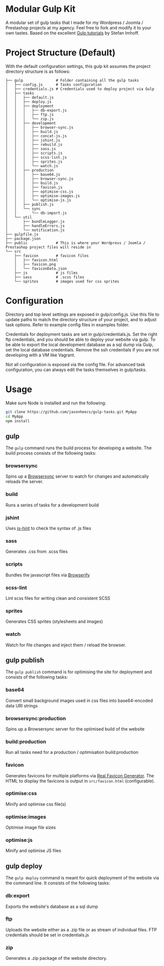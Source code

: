 # Modular Gulp Kit
A modular set of gulp tasks that I made for my Wordpress / Joomla / Prestashop projects at my agency. Feel free to fork and modify it to your own tastes. Based on the excellent [Gulp tutorials](http://stefanimhoff.de/2014/gulp-tutorial-1-intro-setup/) by Stefan Imhoff.

# Project Structure (Default)
With the default configuration settings, this gulp kit assumes the project directory structure is as follows:
```
├── gulp               # Folder containing all the gulp tasks
│   ├── config.js      # Tasks configuration
│   ├── credentials.js # Credentials used to deploy project via Gulp
│   ├── tasks
│   │   ├── default.js
│   │   ├── deploy.js
│   │   ├── deployment
│   │   │   ├── db-export.js
│   │   │   ├── ftp.js
│   │   │   └── zip.js
│   │   ├── development
│   │   │   ├── browser-sync.js
│   │   │   ├── build.js
│   │   │   ├── concat-js.js
│   │   │   ├── jshint.js
│   │   │   ├── rebuild.js
│   │   │   ├── sass.js
│   │   │   ├── scripts.js
│   │   │   ├── scss-lint.js
│   │   │   ├── sprites.js
│   │   │   └── watch.js
│   │   ├── production
│   │   │   ├── base64.js
│   │   │   ├── browser-sync.js
│   │   │   ├── build.js
│   │   │   ├── favicon.js
│   │   │   ├── optimise-css.js
│   │   │   ├── optimise-images.js
│   │   │   └── optimise-js.js
│   │   ├── publish.js
│   │   └── sync
│   │       └── db-import.js
│   └── util
│       ├── bundleLogger.js
│       ├── handleErrors.js
│       └── notification.js
├── gulpfile.js
├── package.json
├── public             # This is where your Wordpress / Joomla / Prestashop project files will reside in
└── src
    ├── favicon        # favicon files
    │   ├── favicon.html
    │   ├── favicon.png
    │   └── faviconData.json
    ├── js             # js files
    ├── sass           # .scss files
    └── sprites        # images used for css sprites
```

# Configuration
Directory and top level settings are exposed in gulp/config.js. Use this file to update paths to match the directory structure of your project, and to adjust task options. Refer to example config files in examples folder.

Credentials for deployment tasks are set in gulp/credentials.js. Set the right ftp credentials, and you should be able to deploy your website via gulp. To be able to export the local development database as a sql dump via Gulp, set the local database credentials. Remove the ssh credentials if you are not developing with a VM like Vagrant.

Not all configuration is exposed via the config file. For advanced task configuration, you can always edit the tasks themselves in gulp/tasks.

# Usage
Make sure Node is installed and run the following:
```bash
git clone https://github.com/jasonheecs/gulp-tasks.git MyApp
cd MyApp
npm install
```
## gulp
The `gulp` command runs the build process for developing a website. The build process consists of the following tasks:
### browsersync
Spins up a [Browsersync](https://www.browsersync.io/) server to watch for changes and automatically reloads the server.
### build
Runs a series of tasks for a development build
### jshint
Uses [js-hint](http://jshint.com/) to check the syntax of .js files
### sass
Generates .css from .scss files
### scripts
Bundles the javascript files via [Browserify](http://browserify.org/)
### scss-lint
Lint scss files for writing clean and consistent SCSS
### sprites
Generates CSS sprites (stylesheets and images)
### watch
Watch for file changes and inject them / reload the browser.

## gulp publish
The `gulp publish` command is for optimising the site for deployment and consists of the following tasks:
### base64
Convert small background images used in css files into base64-encoded data URI strings
### browsersync:production
Spins up a Browsersync server for the optimised build of the website
### build:production
Run all tasks need for a production / optimisation build:production
### favicon
Generates favicons for multiple platforms via [Real Favicon Generator](http://realfavicongenerator.net/). The HTML to display the favicons is output in `src/favicon.html` (configurable). 
### optimise:css
Minify and optimise css file(s)
### optimise:images
Optimise image file sizes
### optimise:js
Minify and optimise JS files

## gulp deploy
The `gulp deploy` command is meant for quick deployment of the website via the command line. It consists of the following tasks:
### db:export
Exports the website's database as a sql dump
### ftp
Uploads the website either as a .zip file or as stream of individual files. FTP credentials should be set in credentials.js
### zip
Generates a .zip package of the website directory.